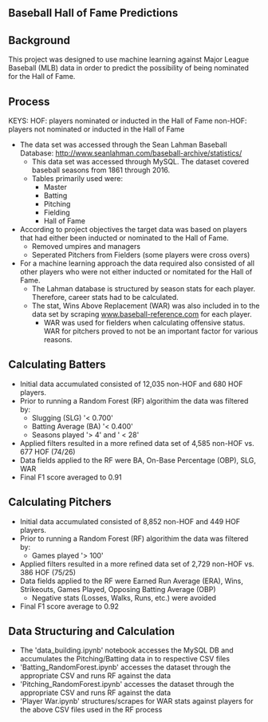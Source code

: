## Baseball Hall of Fame Predictions

## Background

This project was designed to use machine learning against Major League Baseball (MLB) data in order to predict the possibility of being nominated for the Hall of Fame.


## Process

KEYS:
    HOF: players nominated or inducted in the Hall of Fame
    non-HOF: players not nominated or inducted in the Hall of Fame

* The data set was accessed through the Sean Lahman Baseball Database: http://www.seanlahman.com/baseball-archive/statistics/
    * This data set was accessed through MySQL. The dataset covered baseball seasons from 1861 through 2016.
    * Tables primarily used were:
        * Master
        * Batting
        * Pitching
        * Fielding
        * Hall of Fame
* According to project objectives the target data was based on players that had either been inducted or nominated to the Hall of Fame.
    * Removed umpires and managers
    * Seperated Pitchers from Fielders (some players were cross overs)
* For a machine learning approach the data required also consisted of all other players who were not either inducted or nomitated for the Hall of Fame.
    * The Lahman database is structured by season stats for each player. Therefore, career stats had to be calculated.
    * The stat, Wins Above Replacement (WAR) was also included in to the data set by scraping www.baseball-reference.com for each player.
        * WAR was used for fielders when calculating offensive status. WAR for pitchers proved to not be an important factor for various reasons.

## Calculating Batters

* Initial data accumulated consisted of 12,035 non-HOF and 680 HOF players.
* Prior to running a Random Forest (RF) algorithim the data was filtered by:
    * Slugging (SLG) '< 0.700' 
    * Batting Average (BA) '< 0.400'
    * Seasons played '> 4' and ' < 28'
* Applied filters resulted in a more refined data set of 4,585 non-HOF vs. 677 HOF (74/26)
* Data fields applied to the RF were BA, On-Base Percentage (OBP), SLG, WAR
* Final F1 score averaged to 0.91 

## Calculating Pitchers

* Initial data accumulated consisted of 8,852 non-HOF and 449 HOF players.
* Prior to running a Random Forest (RF) algorithim the data was filtered by:
    * Games played '> 100'
* Applied filters resulted in a more refined data set of 2,729 non-HOF vs. 386 HOF (75/25)
* Data fields applied to the RF were Earned Run Average (ERA), Wins, Strikeouts, Games Played, Opposing Batting Average (OBP)
    * Negative stats (Losses, Walks, Runs, etc.) were avoided
* Final F1 score average to 0.92

## Data Structuring and Calculation

* The 'data_building.ipynb' notebook accesses the MySQL DB and accumulates the Pitching/Batting data in to respective CSV files
* 'Batting_RandomForest.ipynb' accesses the dataset through the appropriate CSV and runs RF against the data
* 'Pitching_RandomForest.ipynb' accesses the dataset through the appropriate CSV and runs RF against the data
* 'Player War.ipynb' structures/scrapes for WAR stats against players for the above CSV files used in the RF process

